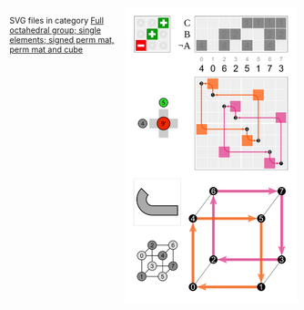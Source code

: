 <a href="https://commons.wikimedia.org/wiki/File:Cube_permutation_4_5.svg">
    <img align="right" width="300" src='../../.img/Cube_permutation_4_5.svg'/>
</a>

SVG files in category
[Full octahedral group; single elements; signed perm mat, perm mat and cube
](https://commons.wikimedia.org/wiki/Category:Full_octahedral_group;_single_elements;_signed_perm_mat,_perm_mat_and_cube)
